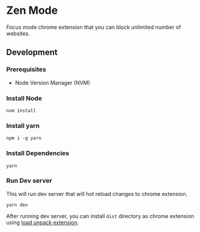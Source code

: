# Zen Mode

Focus mode chrome extension that you can block unlimited number of websites.

## Development

### Prerequisites

- Node Version Manager (NVM)

### Install Node

```
nvm install
```

### Install yarn

```
npm i -g yarn
```

### Install Dependencies

```
yarn
```

### Run Dev server

This will run dev server that will hot reload changes to chrome extension.

```
yarn dev
```
After running dev server, you can install `dist` directory as chrome extension using [load unpack extension](https://developer.chrome.com/docs/extensions/mv3/getstarted/development-basics/#load-unpacked).

